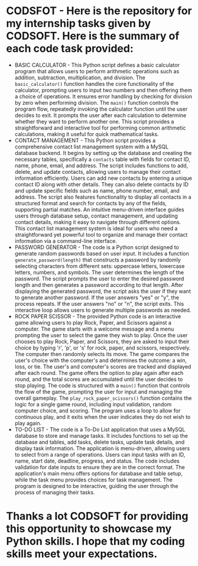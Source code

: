 # CODSFOT - Here is the repository for my internship tasks given by CODSOFT. Here is the summary of each code task provided:
- BASIC CALCULATOR - This Python script defines a basic calculator program that allows users to perform arithmetic operations such as addition, subtraction, multiplication, and division. The `basic_calculator()` function handles the core functionality of the calculator, prompting users to input two numbers and then offering them a choice of operations. It ensures error handling by checking for division by zero when performing division. The `main()` function controls the program flow, repeatedly invoking the calculator function until the user decides to exit. It prompts the user after each calculation to determine whether they want to perform another one. This script provides a straightforward and interactive tool for performing common arithmetic calculations, making it useful for quick mathematical tasks.
- CONTACT MANAGEMENT - This Python script provides a comprehensive contact list management system with a MySQL database backend. It begins by setting up the database and creating the necessary tables, specifically a `contacts` table with fields for contact ID, name, phone, email, and address. The script includes functions to add, delete, and update contacts, allowing users to manage their contact information efficiently. Users can add new contacts by entering a unique contact ID along with other details. They can also delete contacts by ID and update specific fields such as name, phone number, email, and address. The script also features functionality to display all contacts in a structured format and search for contacts by any of the fields, supporting partial matches. An intuitive menu-driven interface guides users through database setup, contact management, and updating contact details, making it easy to navigate through different options. This contact list management system is ideal for users who need a straightforward yet powerful tool to organize and manage their contact information via a command-line interface.
- PASSWORD GENERATOR - The code is a Python script designed to generate random passwords based on user input. It includes a function `generate_password(length)` that constructs a password by randomly selecting characters from different sets: uppercase letters, lowercase letters, numbers, and symbols. The user determines the length of the password. The script prompts the user to enter the desired password length and then generates a password according to that length. After displaying the generated password, the script asks the user if they want to generate another password. If the user answers "yes" or "y", the process repeats. If the user answers "no" or "n", the script exits. This interactive loop allows users to generate multiple passwords as needed.
- ROCK PAPER SCISSOR - The provided Python code is an interactive game allowing users to play Rock, Paper, and Scissors against a computer. The game starts with a welcome message and a menu prompting the user to select the game they wish to play. Once the user chooses to play Rock, Paper, and Scissors, they are asked to input their choice by typing 'r', 'p', or 's' for rock, paper, and scissors, respectively. The computer then randomly selects its move. The game compares the user's choice with the computer's and determines the outcome: a win, loss, or tie. The user's and computer's scores are tracked and displayed after each round. The game offers the option to play again after each round, and the total scores are accumulated until the user decides to stop playing. The code is structured with a `main()` function that controls the flow of the game, prompting the user for input and managing the overall gameplay. The `play_rock_paper_scissors()` function contains the logic for a single game round, including input validation, random computer choice, and scoring. The program uses a loop to allow for continuous play, and it exits when the user indicates they do not wish to play again.
- TO-DO LIST - The code is a To-Do List application that uses a MySQL database to store and manage tasks. It includes functions to set up the database and tables, add tasks, delete tasks, update task details, and display task information. The application is menu-driven, allowing users to select from a range of operations. Users can input tasks with an ID, name, start date, deadline, progress, and status. The code includes validation for date inputs to ensure they are in the correct format. The application's main menu offers options for database and table setup, while the task menu provides choices for task management. The program is designed to be interactive, guiding the user through the process of managing their tasks.
# Thanks a lot CODSOFT for providing this opportunity to showcase my Python skills. I hope that my coding skills meet your expectations.
